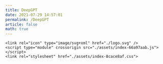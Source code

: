 ```yaml
---
title: DeepGPT
date: 2021-07-29 14:57:01
permalink: /DeepGPT
article: false
math: true
---
```


    <link rel="icon" type="image/svg+xml" href="./logo.svg" />
    <script type="module" crossorigin src="./assets/index-66a97aab.js"></script>
    <link rel="stylesheet" href="./assets/index-8cace8af.css">